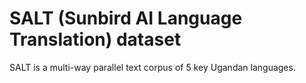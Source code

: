 # SALT (Sunbird AI Language Translation) dataset
SALT is a multi-way parallel text corpus of 5 key Ugandan languages.
